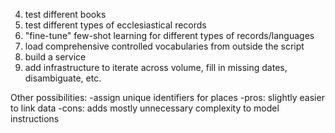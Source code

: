 4. test different books
5. test different types of ecclesiastical records
7. "fine-tune" few-shot learning for different types of records/languages
8. load comprehensive controlled vocabularies from outside the script
9. build a service
10. add infrastructure to iterate across volume, fill in missing dates, disambiguate, etc.

Other possibilities:
-assign unique identifiers for places
    -pros: slightly easier to link data
    -cons: adds mostly unnecessary complexity to model instructions